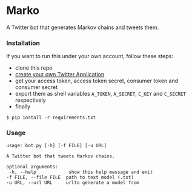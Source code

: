 # Marko
A Twitter bot that generates Markov chains and tweets them.

### Installation
If you want to run this under your own account, follow these steps:
- clone this repo
- [create your own Twitter Application](https://apps.twitter.com/app/new)
- get your access token, access token secret, consumer token and consumer secret
- export them as shell variables `A_TOKEN`, `A_SECRET`, `C_KEY` and `C_SECRET` respectively
- finally

```$ pip install -r requirements.txt```


### Usage

	usage: bot.py [-h] [-f FILE] [-u URL]

	A Twitter bot that tweets Markov chains.

	optional arguments:
	 -h, --help            show this help message and exit
	-f FILE, --file FILE  path to text model (.txt)
	-u URL, --url URL     urlto generate a model from

